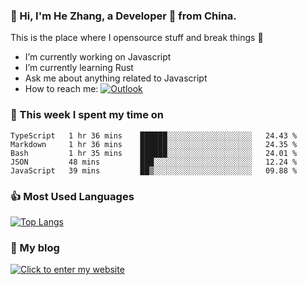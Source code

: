 ### 👋 Hi, I'm He Zhang, a Developer 🚀 from China.

This is the place where I opensource stuff and break things :rofl:

- I’m currently working on Javascript
- I’m currently learning Rust
- Ask me about anything related to Javascript
- How to reach me: [![Outlook](https://img.shields.io/badge/-Outlook-0078D4?style=flat&logo=Microsoft-Outlook&logoColor=white)](mailto:zhanghe@zhe.cool)

### 💪 This week I spent my time on 
<!--START_SECTION:waka-->
```text
TypeScript   1 hr 36 mins    ██████░░░░░░░░░░░░░░░░░░░   24.43 % 
Markdown     1 hr 36 mins    ██████░░░░░░░░░░░░░░░░░░░   24.35 % 
Bash         1 hr 35 mins    ██████░░░░░░░░░░░░░░░░░░░   24.01 % 
JSON         48 mins         ███░░░░░░░░░░░░░░░░░░░░░░   12.24 % 
JavaScript   39 mins         ██▒░░░░░░░░░░░░░░░░░░░░░░   09.88 % 
```
<!--END_SECTION:waka-->

### 👍 Most Used Languages
[![Top Langs](https://github-readme-stats.vercel.app/api/top-langs/?username=zhanghecool&layout=compact)](https://zhanghe.cool)

### 🌈 My blog 
[![Click to enter my website](https://cdn.jsdelivr.net/gh/zhanghecool/assets/images/gif/zhanghecools.gif)](https://zhanghe.cool)
